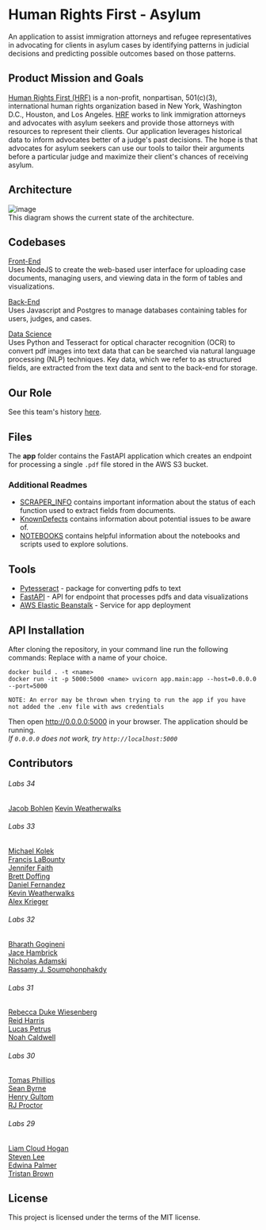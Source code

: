 # Human Rights First - Asylum
An application to assist immigration attorneys and refugee representatives in advocating for clients in asylum cases by identifying patterns in judicial decisions and predicting possible outcomes based on those patterns.

## Product Mission and Goals
[Human Rights First (HRF)](https://www.humanrightsfirst.org/about) is a non-profit, nonpartisan, 501(c)(3), international human rights organization based in New York, Washington D.C., Houston, and Los Angeles. [HRF](https://www.humanrightsfirst.org/asylum) works to link immigration attorneys and advocates with asylum seekers and provide those attorneys with resources to represent their clients. Our application leverages historical data to inform advocates better of a judge's past decisions. The hope is that advocates for asylum seekers can use our tools to tailor their arguments before a particular judge and maximize their client's chances of receiving asylum.



## Architecture
![image](https://github.com/Lambda-School-Labs/human-rights-first-asylum-be-a/blob/main/reference/architecture.png?raw=true)  
This diagram shows the current state of the architecture.

## Codebases
[Front-End](https://github.com/Lambda-School-Labs/human-rights-first-asylum-fe-a/blob/main/README.md)  
Uses NodeJS to create the web-based user interface for uploading case documents, managing users, and viewing data in the form of tables and visualizations. 

[Back-End](https://github.com/Lambda-School-Labs/human-rights-first-asylum-be-a/blob/main/README.md)  
Uses Javascript and Postgres to manage databases containing tables for users, judges, and cases.

[Data Science](https://github.com/Lambda-School-Labs/human-rights-first-asylum-ds-a/blob/main/README.md)  
Uses Python and Tesseract for optical character recognition (OCR) to convert pdf images into text data that can be searched via natural language processing (NLP) techniques. Key data, which we refer to as structured fields, are extracted from the text data and sent to the back-end for storage.

## Our Role

See this team's history [here](ProjectHistory.md).


## Files

The **app** folder contains the FastAPI application which creates an endpoint for processing a single `.pdf` file stored in the AWS S3 bucket. 

### Additional Readmes
- [SCRAPER_INFO](SCRAPER_INFO.md) contains important information about the status of each function used to extract fields from documents.
- [KnownDefects](KnownDefects.md) contains information about potential issues to be aware of.
- [NOTEBOOKS](notebooks/NOTEBOOKS.md) contains helpful information about the notebooks and scripts used to explore solutions.

## Tools

 * [Pytesseract](https://github.com/madmaze/pytesseract) - package for converting pdfs to text
 * [FastAPI](https://github.com/tiangolo/fastapi) - API for endpoint that processes pdfs and data visualizations
 * [AWS Elastic Beanstalk](https://aws.amazon.com/elasticbeanstalk/) - Service for app deployment

## API Installation

After cloning the repository, in your command line run the following commands:
Replace <name> with a name of your choice.

```
docker build . -t <name>
docker run -it -p 5000:5000 <name> uvicorn app.main:app --host=0.0.0.0 --port=5000

NOTE: An error may be thrown when trying to run the app if you have not added the .env file with aws credentials
```

Then open http://0.0.0.0:5000 in your browser. The application should be running.   
*If `0.0.0.0` does not work, try `http://localhost:5000`*
  
## Contributors

###### Labs 34
[Jacob Bohlen](https://github.com/JRBOH)
[Kevin Weatherwalks](https://github.com/KWeatherwalks)  


###### Labs 33
[Michael Kolek](https://github.com/InqM)  
[Francis LaBounty](https://github.com/francislabountyjr)  
[Jennifer Faith](https://github.com/JenFaith)  
[Brett Doffing](https://github.com/doffing81)  
[Daniel Fernandez](https://github.com/Daniel-Fernandez-951)  
[Kevin Weatherwalks](https://github.com/KWeatherwalks)   
[Alex Krieger](https://github.com/kriegersaurusrex)  

###### Labs 32
[Bharath Gogineni](https://github.com/begogineni)  
[Jace Hambrick](https://github.com/Jace-Hambrick)  
[Nicholas Adamski](https://github.com/boscolio)  
[Rassamy J. Soumphonphakdy](https://github.com/rassamyjs)  

###### Labs 31
[Rebecca Duke Wiesenberg](https://github.com/rdukewiesenb)  
[Reid Harris](https://github.com/codealamode)  
[Lucas Petrus](https://github.com/lucaspetrus)  
[Noah Caldwell](https://github.com/noahnisbet)  

###### Labs 30
[Tomas Phillips](https://github.com/tomashphill)  
[Sean Byrne](https://github.com/ssbyrne89)  
[Henry Gultom](https://github.com/henryspg)  
[RJ Proctor](https://github.com/jproctor-rebecca)  

###### Labs 29
[Liam Cloud Hogan](https://github.com/liam-cloud-hogan)  
[Steven Lee](https://github.com/StevenBryceLee)  
[Edwina Palmer](https://github.com/edwinapalmer)  
[Tristan Brown](https://github.com/Tristan-Brown1096)  


## License
This project is licensed under the terms of the MIT license.
